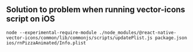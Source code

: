 
## Solution to problem when running vector-icons script on iOS
```command terminal
node --experimental-require-module ./node_modules/@react-native-vector-icons/common/lib/commonjs/scripts/updatePlist.js package.json ios/rnPizzaAnimated/Info.plist
```